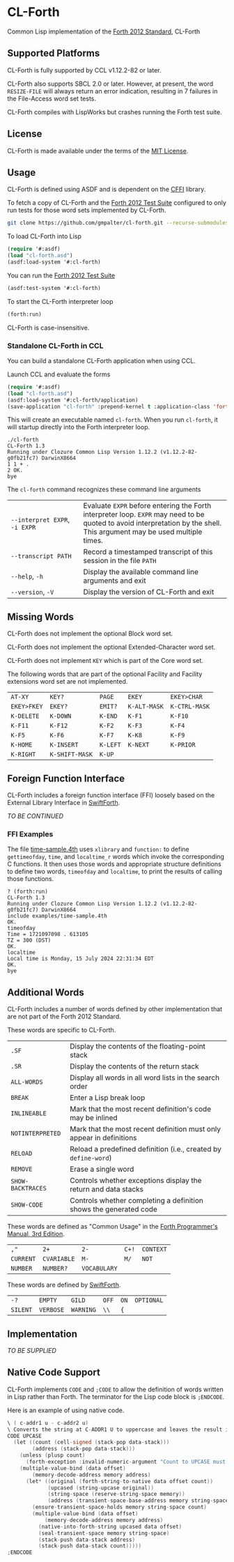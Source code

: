 # CL-Forth

Common Lisp implementation of the [Forth 2012 Standard](https://forth-standard.org), CL-Forth

## Supported Platforms

CL-Forth is fully supported by CCL v1.12.2-82 or later.

CL-Forth also supports SBCL 2.0 or later. However, at present, the word `RESIZE-FILE` will always return an error indication,
resulting in 7 failures in the File-Access word set tests.

CL-Forth compiles with LispWorks but crashes running the Forth test suite.


## License

CL-Forth is made available under the terms of the [MIT License](LICENSE).


## Usage

CL-Forth is defined using ASDF and is dependent on the [CFFI](https://github.com/cffi/cffi) library.

To fetch a copy of CL-Forth and the [Forth 2012 Test Suite](https://github.com/gerryjackson/forth2012-test-suite.git) configured
to only run tests for those word sets implemented by CL-Forth.

``` bash
git clone https://github.com/gmpalter/cl-forth.git --recurse-submodules
```

To load CL-Forth into Lisp

``` lisp
(require '#:asdf)
(load "cl-forth.asd")
(asdf:load-system '#:cl-forth)
```

You can run the [Forth 2012 Test Suite](https://github.com/gerryjackson/forth2012-test-suite.git)

``` lisp
(asdf:test-system '#:cl-forth)
```

To start the CL-Forth interpreter loop

``` lisp
(forth:run)
```

CL-Forth is case-insensitive.


### Standalone CL-Forth in CCL

You can build a standalone CL-Forth application when using CCL.

Launch CCL and evaluate the forms

``` lisp
(require '#:asdf)
(load "cl-forth.asd")
(asdf:load-system '#:cl-forth/application)
(save-application "cl-forth" :prepend-kernel t :application-class 'forth-app:forth-application)
```

This will create an executable named `cl-forth`. When you run `cl-forth`, it will startup directly into the Forth interpreter
loop.

``` forth
./cl-forth
CL-Forth 1.3
Running under Clozure Common Lisp Version 1.12.2 (v1.12.2-82-g0fb21fc7) DarwinX8664
1 1 + .
2 OK.
bye
```

The `cl-forth` command recognizes these command line arguments

| | |
| --- | --- |
| `‑‑interpret EXPR`, `‑i EXPR` | Evaluate `EXPR` before entering the Forth interpreter loop. `EXPR` may need to be quoted to avoid interpretation by the shell.  This argument may be used multiple times. |
| `‑‑transcript PATH` | Record a timestamped transcript of this session in the file `PATH` |
| `‑‑help`, `‑h` | Display the available command line arguments and exit |
| `‑‑version`, `‑V` | Display the version of CL-Forth and exit |


## Missing Words

CL-Forth does not implement the optional Block word set.

CL-Forth does not implement the optional Extended-Character word set.

CL-Forth does not implement `KEY` which is part of the Core word set.

The following words that are part of the optional Facility and Facility extensions word set are not implemented.

| | | | | |
| --- | --- | --- | --- | --- |
| `AT-XY` | `KEY?` | `PAGE` | `EKEY` | `EKEY>CHAR` |
| `EKEY>FKEY` | `EKEY?` | `EMIT?` | `K-ALT-MASK` | `K-CTRL-MASK` |
| `K-DELETE` | `K-DOWN` | `K-END` | `K-F1` | `K-F10` |
| `K-F11` | `K-F12` | `K-F2` | `K-F3` | `K-F4` |
| `K-F5 `| `K-F6` | `K-F7` | `K-K8` | `K-F9` |
| `K-HOME` | `K-INSERT` | `K-LEFT` | `K-NEXT` | `K-PRIOR` |
| `K-RIGHT` | `K-SHIFT-MASK` | `K-UP` |

  
## Foreign Function Interface

CL-Forth includes a foreign function interface (FFI) loosely based on the External Library Interface in
[SwiftForth](https://www.forth.com/swiftforth/).

_TO BE CONTINUED_

<!--
LIBRARY
XLIBRARY
FUNCTION:
GLOBAL:
CALLBACK:
AS
[OPTIONAL]
.LIBS
.IMPORTS

;;; The form of a parameter list is
;;;
;;;  ( params -- return )
;;;
;;; The name given to each parameter and the return value is for documentation purposes only as all parameters
;;; are taken from the data stack or floating-point stack and the return value is placed on the data or floating-point stack.
;;;
;;; However, prefix character(s) determine the type of a parameter or the return value.
;;; If no prefix is present, the parameter or return value is a 64-bit signed integer

| Prefix | CFFI type | Interpretation |
| --- | --- | --- |
| `*` | `:pointer` | An address of data either in one of Forth's data spaces or the foreign data space |
| `$` | `:int32` | 32-bit signed integer value taken/pushed from/to the data stack |
| `$u` | `:uint32` | 32-bit unsigned integer value taken/pushed from/to the data stack |
| `$$` | `:int64` | 64-bit signed integer value taken/pushed from/to the data stack |
| `$$u` | `:uint64` | 64-bit unsigned integer value taken/pushed from/to the data stack |
| `%` | `:single` | Single precision floating point value taken/pushed from/to the floating-point stack |
| `%%` | `:double` | Double precision floating point value taken/pushed from/to the floating-point stack |

BEGIN-NAMED-STRUCTURE
WFIELD:
LFIELD:
word access (W@, UW@, W!, W,)
longword access (L@, UL@, L!, L,)
pointer access (P@, P!)

-->

### FFI Examples

The file [time-sample.4th](examples/time-sample.4th) uses `xlibrary` and `function:` to define  `gettimeofday`, `time`, and
`localtime_r` words which invoke the corresponding C functions. It then uses those words and appropriate structure definitions
to define two words, `timeofday` and `localtime`, to print the results of calling those functions.

``` forth
? (forth:run)
CL-Forth 1.3
Running under Clozure Common Lisp Version 1.12.2 (v1.12.2-82-g0fb21fc7) DarwinX8664
include examples/time-sample.4th
OK.
timeofday
Time = 1721097098 . 613105 
TZ = 300 (DST)
OK.
localtime
Local time is Monday, 15 July 2024 22:31:34 EDT
OK.
bye
```

## Additional Words

CL-Forth includes a number of words defined by other implementation that are not part of the Forth 2012 Standard.

These words are specific to CL-Forth.

| | |
| --- | --- |
| `.SF` | Display the contents of the floating-point stack |
| `.SR` | Display the contents of the return stack |
|  `ALL-WORDS` | Display all words in all word lists in the search order |
| `BREAK` | Enter a Lisp break loop |
| `INLINEABLE` | Mark that the most recent definition's code may be inlined |
| `NOTINTERPRETED` | Mark that the most recent definition must only appear in definitions |
| `RELOAD` | Reload a predefined definition (i.e., created by `define-word`) |
| `REMOVE` | Erase a single word |
| `SHOW-BACKTRACES` | Controls whether exceptions display the return and data stacks |
| `SHOW-CODE` | Controls whether completing a definition shows the generated code |

These words are defined as "Common Usage" in the [Forth Programmer's Manual, 3rd Edition](https://www.forth.com/forth-books/).

| | | | | |
| --- | --- | --- | --- | --- |
| `,"` | `2+` | `2-` | `C+!` | `CONTEXT` |
| `CURRENT` | `CVARIABLE` | `M-` | `M/` | `NOT` |
| `NUMBER` |`NUMBER?` | `VOCABULARY` |

These words are defined by [SwiftForth](https://www.forth.com/swiftforth/).

| | | | | | |
| --- | --- | --- | --- | --- | --- |
| `-?` | `EMPTY` | `GILD` | `OFF` | `ON` | `OPTIONAL` |
| `SILENT` | `VERBOSE` | `WARNING` | `\\` | `{` |


## Implementation

_TO BE SUPPLIED_


## Native Code Support

CL-Forth implements `CODE` and `;CODE` to allow the definition of words written in Lisp rather than Forth. The terminator for
the Lisp code block is `;ENDCODE`.

Here is an example of using native code.

``` c
\ ( c-addr1 u - c-addr2 u)
\ Converts the string at C-ADDR1 U to uppercase and leaves the result in transient space at C-ADDR2 U.
CODE UPCASE
  (let ((count (cell-signed (stack-pop data-stack)))
        (address (stack-pop data-stack)))
    (unless (plusp count)
      (forth-exception :invalid-numeric-argument "Count to UPCASE must be positive"))
    (multiple-value-bind (data offset)
        (memory-decode-address memory address)
      (let* ((original (forth-string-to-native data offset count))
             (upcased (string-upcase original))
             (string-space (reserve-string-space memory))
             (address (transient-space-base-address memory string-space)))
        (ensure-transient-space-holds memory string-space count)
        (multiple-value-bind (data offset)
            (memory-decode-address memory address)
          (native-into-forth-string upcased data offset)
          (seal-transient-space memory string-space)
          (stack-push data-stack address)
          (stack-push data-stack count)))))
;ENDCODE
```


